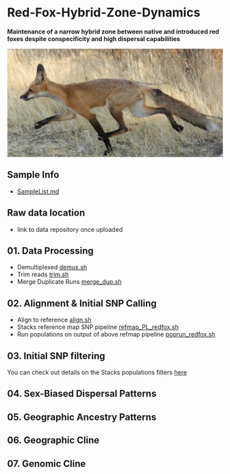 # Red-Fox-Hybrid-Zone-Dynamics
**Maintenance of a narrow hybrid zone between native and introduced red foxes despite conspecificity and high dispersal capabilities** 

<img align="center" src="/SVRF1.png" width="1000">

## **Sample Info**
* [SampleList.md](https://github.com/squisquater/Red-Fox-Hybrid-Zone-Dynamics/blob/main/SampleList.md)

## Raw data location 
* link to data repository once uploaded

## **01. Data Processing**
* Demultiplexed [demux.sh](https://github.com/squisquater/Red-Fox-Hybrid-Zone-Dynamics/blob/main/01.Data-Processing/demux.sh) 
* Trim reads [trim.sh](https://github.com/squisquater/Red-Fox-Hybrid-Zone-Dynamics/blob/main/01.Data-Processing/trim.sh)
* Merge Duplicate Runs [merge_dup.sh](https://github.com/squisquater/Red-Fox-Hybrid-Zone-Dynamics/blob/main/01.Data-Processing/merge_dup.sh)

## 02. Alignment & Initial SNP Calling
* Align to reference [align.sh](https://github.com/squisquater/Red-Fox-Hybrid-Zone-Dynamics/blob/main/02.Alignment-SNPcalling/align.sh)
* Stacks reference map SNP pipeline [refmap_PL_redfox.sh](https://github.com/squisquater/Red-Fox-Hybrid-Zone-Dynamics/blob/main/02.Alignment-SNPcalling/refmap_PL_redfox.sh)
* Run populations on output of above refmap pipeline [poprun_redfox.sh]()

## 03. Initial SNP filtering
You can check out details on the Stacks populations filters [here]( http://catchenlab.life.illinois.edu/stacks/comp/populations.php) 

## 04. Sex-Biased Dispersal Patterns

## 05. Geographic Ancestry Patterns

## 06. Geographic Cline

## 07. Genomic Cline
